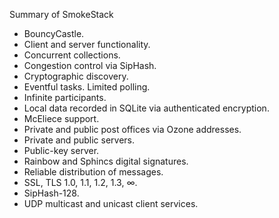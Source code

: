 Summary of SmokeStack

<ul>
<li>BouncyCastle.</li>
<li>Client and server functionality.</li>
<li>Concurrent collections.</li>
<li>Congestion control via SipHash.</li>
<li>Cryptographic discovery.</li>
<li>Eventful tasks. Limited polling.</li>
<li>Infinite participants.</li>
<li>Local data recorded in SQLite via authenticated encryption.</li>
<li>McEliece support.</li>
<li>Private and public post offices via Ozone addresses.</li>
<li>Private and public servers.</li>
<li>Public-key server.</li>
<li>Rainbow and Sphincs digital signatures.</li>
<li>Reliable distribution of messages.</li>
<li>SSL, TLS 1.0, 1.1, 1.2, 1.3, &#8734;.</li>
<li>SipHash-128.</li>
<li>UDP multicast and unicast client services.</li>
</ul>
